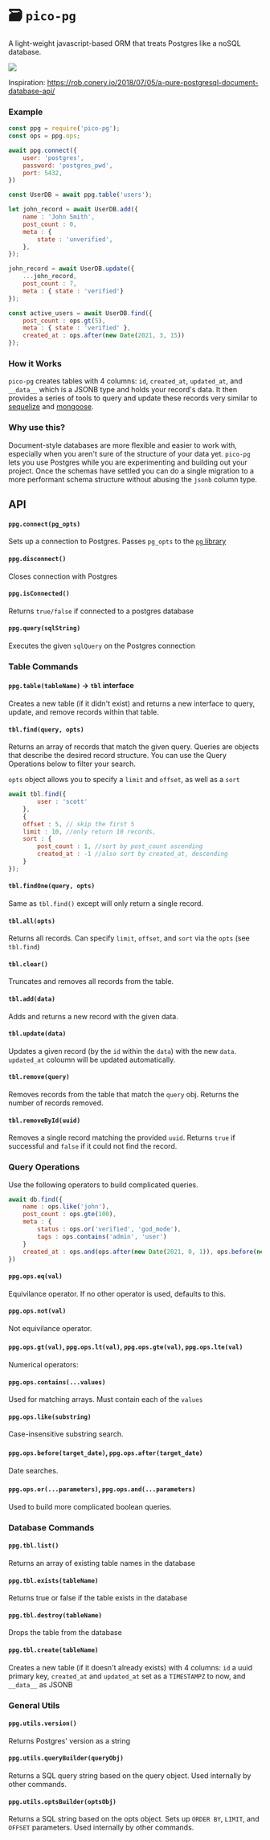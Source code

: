 # 🗃️ `pico-pg`

A light-weight javascript-based ORM that treats Postgres like a noSQL database.

<a href="https://www.npmjs.com/package/pico-pg"><img src="https://img.shields.io/npm/v/pico-pg?style=flat-square"></img></a>


Inspiration: https://rob.conery.io/2018/07/05/a-pure-postgresql-document-database-api/


### Example

```js
const ppg = require('pico-pg');
const ops = ppg.ops;

await ppg.connect({
	user: 'postgres',
	password: 'postgres_pwd',
	port: 5432,
})

const UserDB = await ppg.table('users');

let john_record = await UserDB.add({
	name : 'John Smith',
	post_count : 0,
	meta : {
		state : 'unverified',
	},
});

john_record = await UserDB.update({
	...john_record,
	post_count : 7,
	meta : { state : 'verified'}
});

const active_users = await UserDB.find({
	post_count : ops.gt(5),
	meta : { state : 'verified' },
	created_at : ops.after(new Date(2021, 3, 15))
});
```



### How it Works
`pico-pg` creates tables with 4 columns: `id`, `created_at`, `updated_at`, and `__data__` which is a JSONB type and holds your record's data. It then provides a series of tools to query and update these records very similar to [sequelize](https://sequelize.org/) and [mongoose](https://mongoosejs.com/docs/).



### Why use this?
Document-style databases are more flexible and easier to work with, especially when you aren't sure of the structure of your data yet. `pico-pg` lets you use Postgres while you are experimenting and building out your project. Once the schemas have settled you can do a single migration to a more performant schema structure without abusing the `jsonb` column type.




## API

#### `ppg.connect(pg_opts)`
Sets up a connection to Postgres. Passes `pg_opts` to the [`pg` library ](https://node-postgres.com/features/connecting)

#### `ppg.disconnect()`
Closes connection with Postgres

#### `ppg.isConnected()`
Returns `true/false` if connected to a postgres database

#### `ppg.query(sqlString)`
Executes the given `sqlQuery` on the Postgres connection


### Table Commands

#### `ppg.table(tableName)` -> `tbl` interface
Creates a new table (if it didn't exist) and returns a new interface to query, update, and remove records within that table.

#### `tbl.find(query, opts)`
Returns an array of records that match the given query. Queries are objects that describe the desired record structure. You can use the Query Operations below to filter your search.

`opts` object allows you to specify a `limit` and `offset`, as well as a `sort`

```js
await tbl.find({
		user : 'scott'
	},
	{
	offset : 5, // skip the first 5
	limit : 10, //only return 10 records,
	sort : {
		post_count : 1, //sort by post_count ascending
		created_at : -1 //also sort by created_at, descending
	}
});
```

#### `tbl.findOne(query, opts)`
Same as `tbl.find()` except will only return a single record.

#### `tbl.all(opts)`
Returns all records. Can specify `limit`, `offset`, and `sort` via the `opts` (see `tbl.find`)

#### `tbl.clear()`
Truncates and removes all records from the table.

#### `tbl.add(data)`
Adds and returns a new record with the given data.

#### `tbl.update(data)`
Updates a given record (by the `id` within the `data`) with the new `data`. `updated_at` coloumn will be updated automatically.

#### `tbl.remove(query)`
Removes records from the table that match the `query` obj. Returns the number of records removed.

#### `tbl.removeById(uuid)`
Removes a single record matching the provided `uuid`. Returns `true` if successful and `false` if it could not find the record.




### Query Operations
Use the following operators to build complicated queries.

```js
await db.find({
	name : ops.like('john'),
	post_count : ops.gte(100),
	meta : {
		status : ops.or('verified', 'god_mode'),
		tags : ops.contains('admin', 'user')
	}
	created_at : ops.and(ops.after(new Date(2021, 0, 1)), ops.before(new Date(2021, 3, 15)))
})

```


#### `ppg.ops.eq(val)`
Equivilance operator. If no other operator is used, defaults to this.

#### `ppg.ops.not(val)`
Not equivilance operator.

#### `ppg.ops.gt(val)`, `ppg.ops.lt(val)`, `ppg.ops.gte(val)`, `ppg.ops.lte(val)`
Numerical operators:

#### `ppg.ops.contains(...values)`
Used for matching arrays. Must contain each of the `values`


#### `ppg.ops.like(substring)`
Case-insensitive substring search.


#### `ppg.ops.before(target_date)`, `ppg.ops.after(target_date)`
Date searches.

#### `ppg.ops.or(...parameters)`, `ppg.ops.and(...parameters)`
Used to build more complicated boolean queries.


### Database Commands

#### `ppg.tbl.list()`
Returns an array of existing table names in the database

#### `ppg.tbl.exists(tableName)`
Returns true or false if the table exists in the database

#### `ppg.tbl.destroy(tableName)`
Drops the table from the database

#### `ppg.tbl.create(tableName)`
Creates a new table (if it doesn't already exists) with 4 columns: `id` a uuid primary key, `created_at` and `updated_at` set as a `TIMESTAMPZ` to now, and `__data__` as JSONB



### General Utils

#### `ppg.utils.version()`
Returns Postgres' version as a string

#### `ppg.utils.queryBuilder(queryObj)`
Returns a SQL query string based on the query object. Used internally by other commands.

#### `ppg.utils.optsBuilder(optsObj)`
Returns a SQL string based on the opts object. Sets up `ORDER BY`, `LIMIT`, and `OFFSET` parameters. Used internally by other commands.

